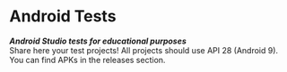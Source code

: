 # Android Tests <br/>
***Android Studio tests for educational purposes*** <br/>
Share here your test projects! All projects should use API 28 (Android 9). <br/>
You can find APKs in the releases section.
